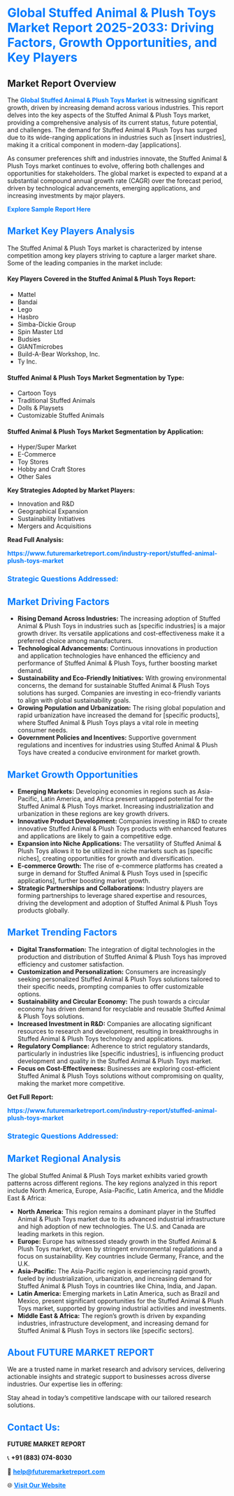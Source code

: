 <h1 style="color: #007BFF;">Global Stuffed Animal & Plush Toys Market Report 2025-2033: Driving Factors, Growth Opportunities, and Key Players</h1>

<section id="overview">
<h2>Market Report Overview</h2>
<p>The <a href="https://www.futuremarketreport.com/industry-report/stuffed-animal-plush-toys-market" style="color: #007BFF; text-decoration: none;"><strong>Global Stuffed Animal & Plush Toys Market</strong></a> is witnessing significant growth, driven by increasing demand across various industries. This report delves into the key aspects of the Stuffed Animal & Plush Toys market, providing a comprehensive analysis of its current status, future potential, and challenges. The demand for Stuffed Animal & Plush Toys has surged due to its wide-ranging applications in industries such as [insert industries], making it a critical component in modern-day [applications].</p>
<p>As consumer preferences shift and industries innovate, the Stuffed Animal & Plush Toys market continues to evolve, offering both challenges and opportunities for stakeholders. The global market is expected to expand at a substantial compound annual growth rate (CAGR) over the forecast period, driven by technological advancements, emerging applications, and increasing investments by major players.</p>
</section>

<section id="overview">
<p><a href="https://www.futuremarketreport.com/request-sample/reportId=91741" style="color: #007BFF; text-decoration: none;"><strong>Explore Sample Report Here</strong></a></p>
</section>

<section id="key-players">
<h2 style="color: #007BFF;">Market Key Players Analysis</h2>
<p>The Stuffed Animal & Plush Toys market is characterized by intense competition among key players striving to capture a larger market share. Some of the leading companies in the market include:</p>
<h4>Key Players Covered in the Stuffed Animal & Plush Toys Report:</h4>
<ul><li>Mattel</li><li>Bandai</li><li>Lego</li><li>Hasbro</li><li>Simba-Dickie Group</li><li>Spin Master Ltd</li><li>Budsies</li><li>GIANTmicrobes</li><li>Build-A-Bear Workshop, Inc.</li><li>Ty Inc.</li></ul>
<h4>Stuffed Animal & Plush Toys Market Segmentation by Type:</h4>
<ul><li>Cartoon Toys</li><li>Traditional Stuffed Animals</li><li>Dolls &amp; Playsets</li><li>Customizable Stuffed Animals</li></ul>

<h4>Stuffed Animal & Plush Toys Market Segmentation by Application:</h4>
<ul><li>Hyper/Super Market</li><li>E-Commerce</li><li>Toy Stores</li><li>Hobby and Craft Stores</li><li>Other Sales</li></ul>
<p><strong>Key Strategies Adopted by Market Players:</strong></p>
<ul>
<li>Innovation and R&D</li>
<li>Geographical Expansion</li>
<li>Sustainability Initiatives</li>
<li>Mergers and Acquisitions</li>
</ul>
</section>

<section>
<p><strong>Read Full Analysis: </strong></p><a href="https://www.futuremarketreport.com/industry-report/stuffed-animal-plush-toys-market" style="color: #007BFF; text-decoration: none;"><strong>https://www.futuremarketreport.com/industry-report/stuffed-animal-plush-toys-market</strong></a>
<h3 style="color: #007BFF;">Strategic Questions Addressed:</h3>
</section>

<section id="driving-factors">
<h2 style="color: #007BFF;">Market Driving Factors</h2>
<ul>
<li><strong>Rising Demand Across Industries:</strong> The increasing adoption of Stuffed Animal & Plush Toys in industries such as [specific industries] is a major growth driver. Its versatile applications and cost-effectiveness make it a preferred choice among manufacturers.</li>
<li><strong>Technological Advancements:</strong> Continuous innovations in production and application technologies have enhanced the efficiency and performance of Stuffed Animal & Plush Toys, further boosting market demand.</li>
<li><strong>Sustainability and Eco-Friendly Initiatives:</strong> With growing environmental concerns, the demand for sustainable Stuffed Animal & Plush Toys solutions has surged. Companies are investing in eco-friendly variants to align with global sustainability goals.</li>
<li><strong>Growing Population and Urbanization:</strong> The rising global population and rapid urbanization have increased the demand for [specific products], where Stuffed Animal & Plush Toys plays a vital role in meeting consumer needs.</li>
<li><strong>Government Policies and Incentives:</strong> Supportive government regulations and incentives for industries using Stuffed Animal & Plush Toys have created a conducive environment for market growth.</li>
</ul>
</section>

<section id="growth-opportunities">
<h2 style="color: #007BFF;">Market Growth Opportunities</h2>
<ul>
<li><strong>Emerging Markets:</strong> Developing economies in regions such as Asia-Pacific, Latin America, and Africa present untapped potential for the Stuffed Animal & Plush Toys market. Increasing industrialization and urbanization in these regions are key growth drivers.</li>
<li><strong>Innovative Product Development:</strong> Companies investing in R&D to create innovative Stuffed Animal & Plush Toys products with enhanced features and applications are likely to gain a competitive edge.</li>
<li><strong>Expansion into Niche Applications:</strong> The versatility of Stuffed Animal & Plush Toys allows it to be utilized in niche markets such as [specific niches], creating opportunities for growth and diversification.</li>
<li><strong>E-commerce Growth:</strong> The rise of e-commerce platforms has created a surge in demand for Stuffed Animal & Plush Toys used in [specific applications], further boosting market growth.</li>
<li><strong>Strategic Partnerships and Collaborations:</strong> Industry players are forming partnerships to leverage shared expertise and resources, driving the development and adoption of Stuffed Animal & Plush Toys products globally.</li>
</ul>
</section>

<section id="trending-factors">
<h2 style="color: #007BFF;">Market Trending Factors</h2>
<ul>
<li><strong>Digital Transformation:</strong> The integration of digital technologies in the production and distribution of Stuffed Animal & Plush Toys has improved efficiency and customer satisfaction.</li>
<li><strong>Customization and Personalization:</strong> Consumers are increasingly seeking personalized Stuffed Animal & Plush Toys solutions tailored to their specific needs, prompting companies to offer customizable options.</li>
<li><strong>Sustainability and Circular Economy:</strong> The push towards a circular economy has driven demand for recyclable and reusable Stuffed Animal & Plush Toys solutions.</li>
<li><strong>Increased Investment in R&D:</strong> Companies are allocating significant resources to research and development, resulting in breakthroughs in Stuffed Animal & Plush Toys technology and applications.</li>
<li><strong>Regulatory Compliance:</strong> Adherence to strict regulatory standards, particularly in industries like [specific industries], is influencing product development and quality in the Stuffed Animal & Plush Toys market.</li>
<li><strong>Focus on Cost-Effectiveness:</strong> Businesses are exploring cost-efficient Stuffed Animal & Plush Toys solutions without compromising on quality, making the market more competitive.</li>
</ul>
</section>

<section>
<p><strong>Get Full Report: </strong></p><a href="https://www.futuremarketreport.com/industry-report/stuffed-animal-plush-toys-market" style="color: #007BFF; text-decoration: none;"><strong>https://www.futuremarketreport.com/industry-report/stuffed-animal-plush-toys-market</strong></a>
<h3 style="color: #007BFF;">Strategic Questions Addressed:</h3>
</section>


<section id="regional-analysis">
<h2 style="color: #007BFF;">Market Regional Analysis</h2>
<p>The global Stuffed Animal & Plush Toys market exhibits varied growth patterns across different regions. The key regions analyzed in this report include North America, Europe, Asia-Pacific, Latin America, and the Middle East & Africa:</p>
<ul>
<li><strong>North America:</strong> This region remains a dominant player in the Stuffed Animal & Plush Toys market due to its advanced industrial infrastructure and high adoption of new technologies. The U.S. and Canada are leading markets in this region.</li>
<li><strong>Europe:</strong> Europe has witnessed steady growth in the Stuffed Animal & Plush Toys market, driven by stringent environmental regulations and a focus on sustainability. Key countries include Germany, France, and the U.K.</li>
<li><strong>Asia-Pacific:</strong> The Asia-Pacific region is experiencing rapid growth, fueled by industrialization, urbanization, and increasing demand for Stuffed Animal & Plush Toys in countries like China, India, and Japan.</li>
<li><strong>Latin America:</strong> Emerging markets in Latin America, such as Brazil and Mexico, present significant opportunities for the Stuffed Animal & Plush Toys market, supported by growing industrial activities and investments.</li>
<li><strong>Middle East & Africa:</strong> The region’s growth is driven by expanding industries, infrastructure development, and increasing demand for Stuffed Animal & Plush Toys in sectors like [specific sectors].</li>
</ul>
</section>

<footer>
<h2 style="color: #007BFF;">About FUTURE MARKET REPORT</h2>
<p>We are a trusted name in market research and advisory services, delivering actionable insights and strategic support to businesses across diverse industries. Our expertise lies in offering:</p>

<p>Stay ahead in today’s competitive landscape with our tailored research solutions.</p>

<h2 style="color: #007BFF;">Contact Us:</h2>
<p><strong>FUTURE MARKET REPORT</strong></p>
<p>📞 <strong>+91 (883) 074-8030</strong></p>
<p>📧 <strong><a href="mailto:help@futuremarketreport.com" style="color: #007BFF;">help@futuremarketreport.com</a></strong></p>
<p>🌐 <strong><a href="https://www.futuremarketreport.com/" style="color: #007BFF;">Visit Our Website</a></strong></p>
</footer>